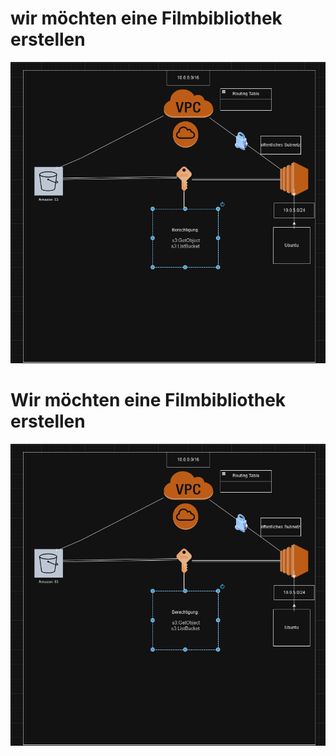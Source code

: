 
# wir möchten eine Filmbibliothek erstellen
![image](VPC.png)

# Wir möchten eine Filmbibliothek erstellen
![image](infrastructure.png)

